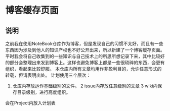 # 博客缓存页面
## 说明
之前我在使用NoteBook仓库作为博客，但是发现自己的习惯不太好，而且有一些东西因为涉及到他人的知识产权也不好公开出来，所以新建了一个博客缓存页面。平时我会将自己收集到的一些知识与自己技术上的所思所想记录下来，其中比较好的部分会整理出来发到博客上。这样也避免博客上都是一些很琐碎的东西，会更有组织，看起来比较舒服。
本仓库内所有文章均用作非盈利目的，允许任意形式的转载，但请表明出处。
计划使用三个层次：
1. 仓库内存放运作基础级别的文件。
2 issue内存放任意级别的文章
3 wiki内保存目录级别，进行高度组织。

会在Project内放入计划表
